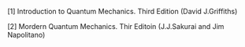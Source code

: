 [1] Introduction to Quantum Mechanics. Third Edition (David J.Griffiths)

[2] Mordern Quantum Mechanics. Thir Editoin (J.J.Sakurai and Jim Napolitano)
